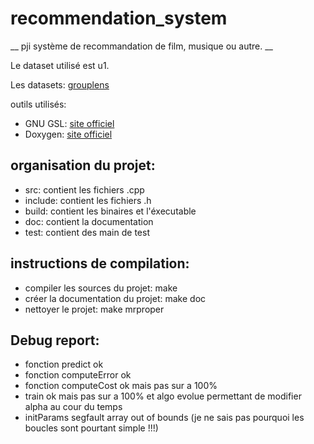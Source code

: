 # recommendation_system

__ pji système de recommandation de film, musique ou autre. __

Le dataset utilisé est u1.

Les datasets: [grouplens](http://grouplens.org/datasets/movielens/)

outils utilisés:
* GNU GSL: [site officiel](http://www.gnu.org/software/gsl/)
* Doxygen: [site officiel](http://www.doxygen.org)

## organisation du projet:
* src: contient les fichiers .cpp
* include: contient les fichiers .h
* build: contient les binaires et l'éxecutable
* doc: contient la documentation
* test: contient des main de test

## instructions de compilation:
* compiler les sources du projet: make
* créer la documentation du projet: make doc
* nettoyer le projet: make mrproper

## Debug report:
* fonction predict ok
* fonction computeError ok
* fonction computeCost ok mais pas sur a 100%
* train ok mais pas sur a 100% et algo evolue permettant de modifier alpha au cour du temps
* initParams segfault array out of bounds (je ne sais pas pourquoi les boucles sont pourtant simple !!!)
